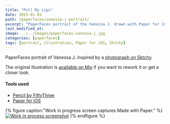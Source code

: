 ```yaml
---
title: "Pull My Lips"
date: 2015-01-03
path: /paperfaces/vanessa-j-portrait/
excerpt: "PaperFaces portrait of the Vanessa J. drawn with Paper for iOS on an iPad."
last_modified_at: 
image: ../../images/paperfaces-vanessa-j.jpg
categories: [paperfaces]
tags: [portrait, illustration, Paper for iOS, Sktchy]
---
```


PaperFaces portrait of Vanessa J. inspired by a [photograph on Sktchy](https://sktchy.com/FxLxqH).

The original illustration is [available on Mix](https://mix.fiftythree.com/11098-Michael-Rose/1420093) if you want to rework it or get a closer look.

#### Tools used

- [Pencil by FiftyThree](https://www.amazon.com/FiftyThree-Digital-Stylus-Pencil-iPhone/dp/B01JJBUYR4/ref=as_li_ss_tl?keywords=pencil+53&qid=1550586265&s=gateway&sr=8-3&linkCode=ll1&tag=mademist-20&linkId=0134793cb840affff60f2e45a7f64678&language=en_US)
- [Paper for iOS](https://paper.bywetransfer.com/)

{% figure caption:"Work in progress screen captures Made with Paper." %}
[![Work in process screenshot](../../images/paperfaces-vanessa-j-process-1-900.jpg)](../../images/paperfaces-vanessa-j-process-1-lg.jpg)
{% endfigure %}
